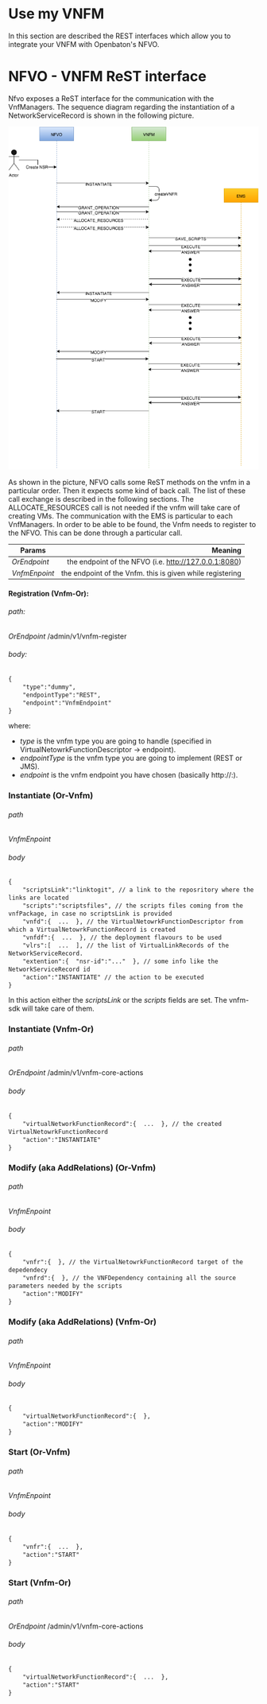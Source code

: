 # Use my VNFM

In this section are described the REST interfaces which allow you to integrate your VNFM with Openbaton's NFVO.

NFVO - VNFM ReST interface
===============================

Nfvo exposes a ReST interface for the communication with the VnfManagers. The sequence diagram regarding the instantiation of a NetworkServiceRecord is shown in the following picture.

![NFVO - VNFM ReST interface][or-vnfm-sequence]

As shown in the picture, NFVO calls some ReST methods on the vnfm in a particular order. Then it expects some kind of back call. The list of these call exchange is described in the following sections. The ALLOCATE_RESOURCES call is not needed if the vnfm will take care of creating VMs. The communication with the EMS is particular to each VnfManagers. In order to be able to be found, the Vnfm needs to register to the NFVO. This can be done through a particular call.

| Params          | Meaning       |
| -------------   | -------------:|
| _*OrEndpoint*_  | the endpoint of the NFVO (i.e. http://127.0.0.1:8080) |
| _*VnfmEnpoint*_ | the endpoint of the Vnfm. this is given while registering      |



#### Registration (Vnfm-Or):

###### path:
_*OrEndpoint*_ /admin/v1/vnfm-register
###### body:
```
{
    "type":"dummy",
    "endpointType":"REST",
    "endpoint":"VnfmEndpoint"
}
```
where:
* _type_ is the vnfm type you are going to handle (specified in VirtualNetowrkFunctionDescriptor -> endpoint).
* _endpointType_ is the vnfm type you are going to implement (REST or JMS).
* _endpoint_ is the vnfm endpoint you have chosen (basically http://<IP>:<PORT>).

### Instantiate (Or-Vnfm)

###### path
_*VnfmEnpoint*_
###### body
```
{
    "scriptsLink":"linktogit", // a link to the reposritory where the links are located
    "scripts":"scriptsfiles", // the scripts files coming from the vnfPackage, in case no scriptsLink is provided
    "vnfd":{  ...  }, // the VirtualNetowrkFunctionDescriptor from which a VirtualNetowrkFunctionRecord is created
    "vnfdf":{  ...  }, // the deployment flavours to be used
    "vlrs":[  ...  ], // the list of VirtualLinkRecords of the NetworkServiceRecord.
    "extention":{  "nsr-id":"..."  }, // some info like the NetworkServiceRecord id
    "action":"INSTANTIATE" // the action to be executed
}
```

In this action either the _scriptsLink_ or the _scripts_ fields are set. The vnfm-sdk will take care of them.

### Instantiate (Vnfm-Or)

###### path
_*OrEndpoint*_ /admin/v1/vnfm-core-actions
###### body
```
{
    "virtualNetworkFunctionRecord":{  ...  }, // the created VirtualNetowrkFunctionRecord
    "action":"INSTANTIATE"
}
```

### Modify (aka AddRelations) (Or-Vnfm)

###### path
_*VnfmEnpoint*_
###### body
```
{
    "vnfr":{  }, // the VirtualNetowrkFunctionRecord target of the depedendecy
    "vnfrd":{  }, // the VNFDependency containing all the source parameters needed by the scripts
    "action":"MODIFY"
}
```

### Modify (aka AddRelations) (Vnfm-Or)

###### path
_*VnfmEnpoint*_
###### body

```
{
    "virtualNetworkFunctionRecord":{  },
    "action":"MODIFY"
}
```

### Start (Or-Vnfm)

###### path
_*VnfmEnpoint*_
###### body
```
{
    "vnfr":{  ...  },
    "action":"START"
}
```

### Start (Vnfm-Or)

###### path
_*OrEndpoint*_ /admin/v1/vnfm-core-actions
###### body

```
{
    "virtualNetworkFunctionRecord":{  ...  },
    "action":"START"
}
```

<!---
References
-->

[or-vnfm-sequence]:images/or-vnfm-seq-dg.png
